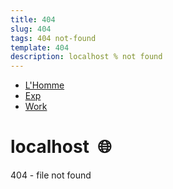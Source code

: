```yaml
---
title: 404
slug: 404
tags: 404 not-found
template: 404
description: localhost % not found
---
```


<ul>
  <li><a href="/">L'Homme</a></li>
  <li><a href="/experiments">Exp</a></li>
  <li><a href="/work">Work</a></li>
</ul>

<h1>
  localhost&nbsp;
  <span aria-hidden="true">🌐</span>
</h1>

<p>
  404 - file not found
</p>
